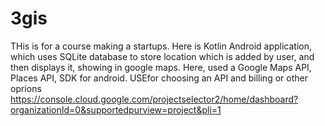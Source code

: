 # 3gis
THis is for a course making a startups. Here is Kotlin Android application, which uses SQLite database to store location which is added by user, and then displays 
it, showing in google maps. Here, used a Google Maps API, Places API, SDK for android.
USEfor choosing an API and billing or other oprions
https://console.cloud.google.com/projectselector2/home/dashboard?organizationId=0&supportedpurview=project&pli=1
